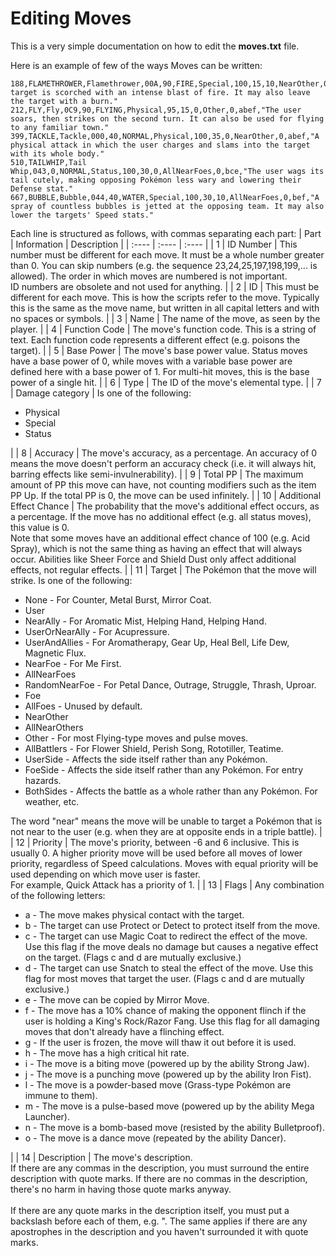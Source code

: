 # Editing Moves
This is a very simple documentation on how to edit the **moves.txt** file.

Here is an example of few of the ways Moves can be written:
```
188,FLAMETHROWER,Flamethrower,00A,90,FIRE,Special,100,15,10,NearOther,0,bef,"The target is scorched with an intense blast of fire. It may also leave the target with a burn."
212,FLY,Fly,0C9,90,FLYING,Physical,95,15,0,Other,0,abef,"The user soars, then strikes on the second turn. It can also be used for flying to any familiar town."
399,TACKLE,Tackle,000,40,NORMAL,Physical,100,35,0,NearOther,0,abef,"A physical attack in which the user charges and slams into the target with its whole body."
510,TAILWHIP,Tail Whip,043,0,NORMAL,Status,100,30,0,AllNearFoes,0,bce,"The user wags its tail cutely, making opposing Pokémon less wary and lowering their Defense stat."
667,BUBBLE,Bubble,044,40,WATER,Special,100,30,10,AllNearFoes,0,bef,"A spray of countless bubbles is jetted at the opposing team. It may also lower the targets' Speed stats."
```

Each line is structured as follows, with commas separating each part:
| Part | Information | Description |
| :---- | :---- | :---- |
| 1 | ID Number | This number must be different for each move. It must be a whole number greater than 0. You can skip numbers (e.g. the sequence 23,24,25,197,198,199,... is allowed). The order in which moves are numbered is not important.<br>ID numbers are obsolete and not used for anything. |
| 2 | ID | This must be different for each move. This is how the scripts refer to the move. Typically this is the same as the move name, but written in all capital letters and with no spaces or symbols. <!--In the scripts, the ID is used as a symbol (i.e. with a colon in front of it, e.g. :TACKLE). The ID is never seen by the player.--> |
| 3 | Name | The name of the move, as seen by the player. |
| 4 | Function Code | The move's function code. This is a string of text. Each function code represents a different effect (e.g. poisons the target). |
| 5 | Base Power | The move's base power value. Status moves have a base power of 0, while moves with a variable base power are defined here with a base power of 1. For multi-hit moves, this is the base power of a single hit. |
| 6 | Type | The ID of the move's elemental type. |
| 7 | Damage category | Is one of the following:<ul><li>Physical</li><li>Special</li><li>Status</li></ul> |
| 8 | Accuracy | The move's accuracy, as a percentage. An accuracy of 0 means the move doesn't perform an accuracy check (i.e. it will always hit, barring effects like semi-invulnerability). |
| 9 | Total PP | The maximum amount of PP this move can have, not counting modifiers such as the item PP Up. If the total PP is 0, the move can be used infinitely. |
| 10 | Additional Effect Chance | The probability that the move's additional effect occurs, as a percentage. If the move has no additional effect (e.g. all status moves), this value is 0.<br>Note that some moves have an additional effect chance of 100 (e.g. Acid Spray), which is not the same thing as having an effect that will always occur. Abilities like Sheer Force and Shield Dust only affect additional effects, not regular effects. |
| 11 | Target | The Pokémon that the move will strike. Is one of the following:<br><ul><li>None - For Counter, Metal Burst, Mirror Coat.</li><li>User</li><li>NearAlly - For Aromatic Mist, Helping Hand, Helping Hand.</li><li>UserOrNearAlly - For Acupressure.</li><li>UserAndAllies - For Aromatherapy, Gear Up, Heal Bell, Life Dew, Magnetic Flux.</li><li>NearFoe - For Me First.</li><li>AllNearFoes</li><li>RandomNearFoe - For Petal Dance, Outrage, Struggle, Thrash, Uproar.</li><li>Foe</li><li>AllFoes - Unused by default.</li><li>NearOther</li><li>AllNearOthers</li><li>Other - For most Flying-type moves and pulse moves.</li><li>AllBattlers - For Flower Shield, Perish Song, Rototiller, Teatime.</li><li>UserSide - Affects the side itself rather than any Pokémon.</li><li>FoeSide - Affects the side itself rather than any Pokémon. For entry hazards.</li><li>BothSides - Affects the battle as a whole rather than any Pokémon. For weather, etc.</li></ul>The word "near" means the move will be unable to target a Pokémon that is not near to the user (e.g. when they are at opposite ends in a triple battle). |
| 12 | Priority | The move's priority, between -6 and 6 inclusive. This is usually 0. A higher priority move will be used before all moves of lower priority, regardless of Speed calculations. Moves with equal priority will be used depending on which move user is faster.<br>For example, Quick Attack has a priority of 1. |
| 13 | Flags | Any combination of the following letters:<ul><li>a - The move makes physical contact with the target.</li><li>b - The target can use Protect or Detect to protect itself from the move.</li><li>c - The target can use Magic Coat to redirect the effect of the move. Use this flag if the move deals no damage but causes a negative effect on the target. (Flags c and d are mutually exclusive.)</li><li>d - The target can use Snatch to steal the effect of the move. Use this flag for most moves that target the user. (Flags c and d are mutually exclusive.)</li><li>e - The move can be copied by Mirror Move.</li><li>f - The move has a 10% chance of making the opponent flinch if the user is holding a King's Rock/Razor Fang. Use this flag for all damaging moves that don't already have a flinching effect.</li><li>g - If the user is frozen, the move will thaw it out before it is used.</li><li>h - The move has a high critical hit rate.</li><li>i - The move is a biting move (powered up by the ability Strong Jaw).</li><li>j - The move is a punching move (powered up by the ability Iron Fist).</li><li>l - The move is a powder-based move (Grass-type Pokémon are immune to them).</li><li>m - The move is a pulse-based move (powered up by the ability Mega Launcher).</li><li>n - The move is a bomb-based move (resisted by the ability Bulletproof).</li><li>o - The move is a dance move (repeated by the ability Dancer).</li></ul> |
| 14 | Description | The move's description.<br>If there are any commas in the description, you must surround the entire description with quote marks. If there are no commas in the description, there's no harm in having those quote marks anyway.<br><br>If there are any quote marks in the description itself, you must put a backslash before each of them, e.g. \". The same applies if there are any apostrophes in the description and you haven't surrounded it with quote marks.
